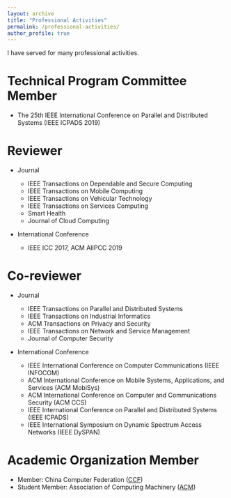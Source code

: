 ```yaml
---
layout: archive
title: "Professional Activities"
permalink: /professional-activities/
author_profile: true
---
```

I have served for many professional activities.

Technical Program Committee Member
======
* The 25th IEEE International Conference on Parallel and Distributed Systems (IEEE ICPADS 2019)

Reviewer
======
* Journal
  * IEEE Transactions on Dependable and Secure Computing
  * IEEE Transactions on Mobile Computing
  * IEEE Transactions on Vehicular Technology
  * IEEE Transactions on Services Computing
  * Smart Health
  * Journal of Cloud Computing

* International Conference
  * IEEE ICC 2017, ACM AIIPCC 2019

Co-reviewer
======
* Journal
  * IEEE Transactions on Parallel and Distributed Systems
  * IEEE Transactions on Industrial Informatics
  * ACM Transactions on Privacy and Security
  * IEEE Transactions on Network and Service Management
  * Journal of Computer Security

* International Conference
  * IEEE International Conference on Computer Communications (IEEE INFOCOM)
  * ACM International Conference on Mobile Systems, Applications, and Services (ACM MobiSys)
  * ACM International Conference on Computer and Communications Security (ACM CCS)
  * IEEE International Conference on Parallel and Distributed Systems (IEEE ICPADS)
  * IEEE International Symposium on Dynamic Spectrum Access Networks (IEEE DySPAN)

Academic Organization Member
======
* Member: China Computer Federation ([CCF](https://www.ccf.org.cn/))
* Student Member: Association of Computing Machinery ([ACM](https://www.acm.org/))
  
